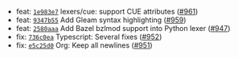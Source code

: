 - feat:  [`1e983e7`](https://github.com/alecthomas/chroma/commit/1e983e7) lexers/cue: support CUE attributes ([#&#8203;961](https://github.com/alecthomas/chroma/issues/961))
- feat:  [`9347b55`](https://github.com/alecthomas/chroma/commit/9347b55) Add Gleam syntax highlighting ([#&#8203;959](https://github.com/alecthomas/chroma/issues/959))
- feat:  [`2580aaa`](https://github.com/alecthomas/chroma/commit/2580aaa) Add Bazel bzlmod support into Python lexer ([#&#8203;947](https://github.com/alecthomas/chroma/issues/947))
- fix:  [`736c0ea`](https://github.com/alecthomas/chroma/commit/736c0ea) Typescript: Several fixes ([#&#8203;952](https://github.com/alecthomas/chroma/issues/952))
- fix:  [`e5c25d0`](https://github.com/alecthomas/chroma/commit/e5c25d0) Org: Keep all newlines ([#&#8203;951](https://github.com/alecthomas/chroma/issues/951))
